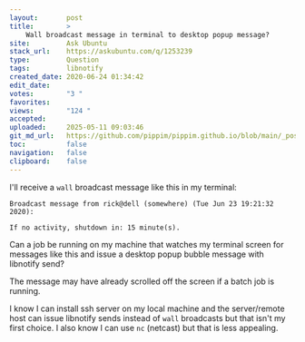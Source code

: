 ```yaml
---
layout:       post
title:        >
    Wall broadcast message in terminal to desktop popup message?
site:         Ask Ubuntu
stack_url:    https://askubuntu.com/q/1253239
type:         Question
tags:         libnotify
created_date: 2020-06-24 01:34:42
edit_date:    
votes:        "3 "
favorites:    
views:        "124 "
accepted:     
uploaded:     2025-05-11 09:03:46
git_md_url:   https://github.com/pippim/pippim.github.io/blob/main/_posts/2020/2020-06-24-Wall-broadcast-message-in-terminal-to-desktop-popup-message_.md
toc:          false
navigation:   false
clipboard:    false
---
```


I'll receive a `wall` broadcast message like this in my terminal:

``` 
Broadcast message from rick@dell (somewhere) (Tue Jun 23 19:21:32 2020):       
                                                                               
If no activity, shutdown in: 15 minute(s).
```

Can a job be running on my machine that watches my terminal screen for messages like this and issue a desktop popup bubble message with libnotify send?

The message may have already scrolled off the screen if a batch job is running.

I know I can install ssh server on my local machine and the server/remote host can issue libnotify sends instead of `wall` broadcasts but that isn't my first choice. I also know I can use `nc` (netcast) but that is less appealing.
